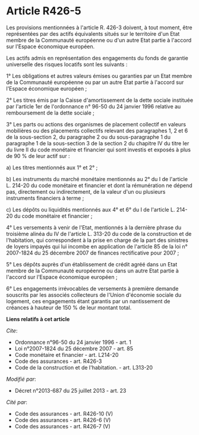 # Article R426-5

Les provisions mentionnées à l'article R. 426-3 doivent, à tout moment, être représentées par des actifs équivalents situés
sur le territoire d'un Etat membre de la Communauté européenne ou d'un autre Etat partie à l'accord sur l'Espace économique
européen. 

Les actifs admis en représentation des engagements du fonds de garantie universelle des risques locatifs sont les suivants : 

1° Les obligations et autres valeurs émises ou garanties par un Etat membre de la Communauté européenne ou par un autre Etat
partie à l'accord sur l'Espace économique européen ; 

2° Les titres émis par la Caisse d'amortissement de la dette sociale instituée par l'article 1er de l'ordonnance n° 96-50 du
24 janvier 1996 relative au remboursement de la dette sociale ; 

3° Les parts ou actions des organismes de placement collectif en valeurs mobilières ou des placements collectifs relevant des
paragraphes 1, 2 et 6 de la sous-section 2, du paragraphe 2 ou du sous-paragraphe 1 du paragraphe 1 de la sous-section 3 de
la section 2 du chapitre IV du titre Ier du livre II du code monétaire et financier qui sont investis et exposés à plus de 90
% de leur actif sur : 

a) Les titres mentionnés aux 1° et 2° ; 

b) Les instruments du marché monétaire mentionnés au 2° du I de l'article L. 214-20 du code monétaire et financier et dont la
rémunération ne dépend pas, directement ou indirectement, de la valeur d'un ou plusieurs instruments financiers à terme ; 

c) Les dépôts ou liquidités mentionnés aux 4° et 6° du I de l'article L. 214-20 du code monétaire et financier ; 

4° Les versements à venir de l'Etat, mentionnés à la dernière phrase du troisième alinéa du IV de l'article L. 313-20 du code
de la construction et de l'habitation, qui correspondent à la prise en charge de la part des sinistres de loyers impayés qui
lui incombe en application de l'article 85 de la loi n° 2007-1824 du 25 décembre 2007 de finances rectificative pour 2007 ; 

5° Les dépôts auprès d'un établissement de crédit agréé dans un Etat membre de la Communauté européenne ou dans un autre Etat
partie à l'accord sur l'Espace économique européen ; 

6° Les engagements irrévocables de versements à première demande souscrits par les associés collecteurs de l'Union d'économie
sociale du logement, ces engagements étant garantis par un nantissement de créances à hauteur de 150 % de leur montant total.

**Liens relatifs à cet article**

_Cite_:

  - Ordonnance n°96-50 du 24 janvier 1996 - art. 1
  - Loi n°2007-1824 du 25 décembre 2007 - art. 85
  - Code monétaire et financier - art. L214-20
  - Code des assurances - art. R426-3
  - Code de la construction et de l'habitation. - art. L313-20

_Modifié par_:

  - Décret n°2013-687 du 25 juillet 2013 - art. 23

_Cité par_:

  - Code des assurances - art. R426-10 (V)
  - Code des assurances - art. R426-6 (V)
  - Code des assurances - art. R426-7 (V)
